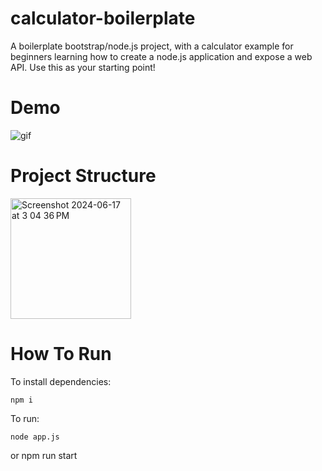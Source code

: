 # calculator-boilerplate
A boilerplate bootstrap/node.js project, with a calculator example for beginners learning how to create a node.js application and expose a web API. Use this as your starting point!

# Demo
![gif](https://github.com/253153/calculator-boilerplate/assets/23563565/34c42272-e74e-4d41-aa49-2b2a9a762608)

# Project Structure
<img width="193" alt="Screenshot 2024-06-17 at 3 04 36 PM" src="https://github.com/253153/calculator-boilerplate/assets/23563565/94f898c3-dd43-436c-866b-3487cb8d8246">

# How To Run
To install dependencies: 

  	npm i
  
To run: 

  	node app.js
  
or
    npm run start
